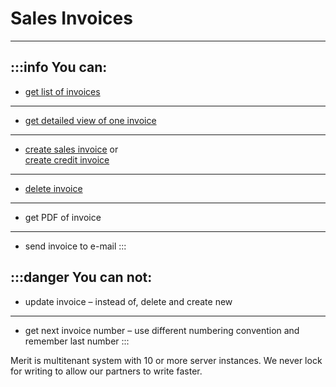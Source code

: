 # Sales Invoices
---
:::info You can:
---
  - [get list of invoices](./get-list-of-invoices/)
---
  - [get detailed view of one invoice](./get-invoice-details/)
---
  - [create sales invoice](./create-sales-invoice/) or<br> [create credit invoice](./create-credit-invoice/)
---
  - [delete invoice](./delete-invoice/)
---
  - get PDF of invoice
---
  - send invoice to e-mail
:::

:::danger You can not:
---
  - update invoice – instead of, delete and create new
---
  - get next invoice number – use different numbering convention and remember last number 
:::

Merit is multitenant system with 10 or more server instances. We never lock for writing to allow our partners to write faster.